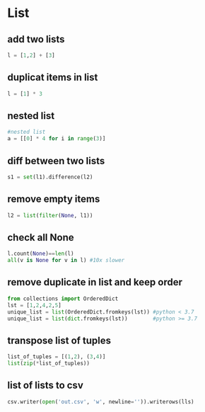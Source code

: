 # List

## add two lists
```py
l = [1,2] + [3]
```

## duplicat items in list
```py
l = [1] * 3
```

## nested list
```py
#nested list
a = [[0] * 4 for i in range(3)]
```

## diff between two lists
```py
s1 = set(l1).difference(l2)
```

## remove empty items
```py
l2 = list(filter(None, l1))
```

## check all None
```py
l.count(None)==len(l)
all(v is None for v in l) #10x slower
```

## remove duplicate in list and keep order
```py
from collections import OrderedDict
lst = [1,2,4,2,5]
unique_list = list(OrderedDict.fromkeys(lst)) #python < 3.7
unique_list = list(dict.fromkeys(lst))        #python >= 3.7
```

## transpose list of tuples
```py
list_of_tuples = [(1,2), (3,4)]
list(zip(*list_of_tuples))
```

## list of lists to csv
```py
csv.writer(open('out.csv', 'w', newline='')).writerows(lls)
```
